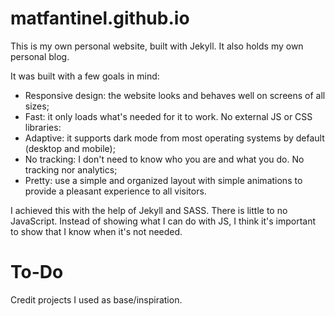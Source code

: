 # matfantinel.github.io

This is my own personal website, built with Jekyll. It also holds my own personal blog.

It was built with a few goals in mind:

* Responsive design: the website looks and behaves well on screens of all sizes;
* Fast: it only loads what's needed for it to work. No external JS or CSS libraries:
* Adaptive: it supports dark mode from most operating systems by default (desktop and mobile);
* No tracking: I don't need to know who you are and what you do. No tracking nor analytics;
* Pretty: use a simple and organized layout with simple animations to provide a pleasant experience to all visitors.

I achieved this with the help of Jekyll and SASS. There is little to no JavaScript. Instead of showing what I can do with JS, I think it's important to show that I know when it's not needed.

# To-Do

Credit projects I used as base/inspiration.

